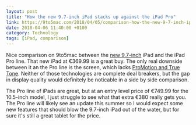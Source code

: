 ```yaml
---
layout: post 
title: "How the new 9.7-inch iPad stacks up against the iPad Pro" 
link: https://9to5mac.com/2018/04/05/comparison-how-the-new-9-7-inch-ipad-stacks-up-against-the-ipad-pro/
date: 2018-04-06 11:40:00 +0100
category: Technology
tags: [iPad, comparison]
---
```


Nice comparison on 9to5mac between the [new 9.7-inch][new97] iPad and the iPad Pro line. That new iPad at €369.99 is a great buy. The only real downside between it an the Pro line is the screen, which lacks [ProMotion and True Tone][displaypro]. Neither of those technologies  are complete deal breakers, but the gap in display quality would definitely be noticable in a side by side comparison. 

The Pro line of iPads are great, but at an entry level price of €749.99 for the 10.5-inch model, I just struggle to see what that extra €380 really gets you. The Pro line will likely see an update this summer so I would expect some new features that should blow the 9.7-inch iPad out of the water, but for sure it's still a great tablet for the price.

[new97]:https://www.theverge.com/2018/4/3/17188626/apple-ipad-review-pencil-processor-2018-education
[displaypro]:https://www.apple.com/ie/newsroom/2017/06/ipad-pro-10-5-and-12-9-inch-models-introduces-worlds-most-advanced-display-breakthrough-performance/
